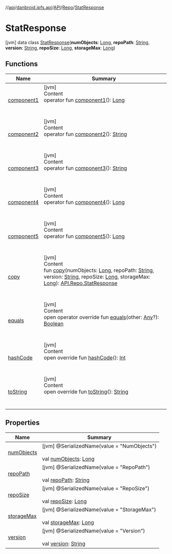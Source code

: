 //[api](../../../../index.md)/[danbroid.ipfs.api](../../../index.md)/[API](../../index.md)/[Repo](../index.md)/[StatResponse](index.md)



# StatResponse  
 [jvm] data class [StatResponse](index.md)(**numObjects**: [Long](https://kotlinlang.org/api/latest/jvm/stdlib/kotlin/-long/index.html), **repoPath**: [String](https://kotlinlang.org/api/latest/jvm/stdlib/kotlin/-string/index.html), **version**: [String](https://kotlinlang.org/api/latest/jvm/stdlib/kotlin/-string/index.html), **repoSize**: [Long](https://kotlinlang.org/api/latest/jvm/stdlib/kotlin/-long/index.html), **storageMax**: [Long](https://kotlinlang.org/api/latest/jvm/stdlib/kotlin/-long/index.html))   


## Functions  
  
|  Name|  Summary| 
|---|---|
| [component1](component1.md)| [jvm]  <br>Content  <br>operator fun [component1](component1.md)(): [Long](https://kotlinlang.org/api/latest/jvm/stdlib/kotlin/-long/index.html)  <br><br><br>
| [component2](component2.md)| [jvm]  <br>Content  <br>operator fun [component2](component2.md)(): [String](https://kotlinlang.org/api/latest/jvm/stdlib/kotlin/-string/index.html)  <br><br><br>
| [component3](component3.md)| [jvm]  <br>Content  <br>operator fun [component3](component3.md)(): [String](https://kotlinlang.org/api/latest/jvm/stdlib/kotlin/-string/index.html)  <br><br><br>
| [component4](component4.md)| [jvm]  <br>Content  <br>operator fun [component4](component4.md)(): [Long](https://kotlinlang.org/api/latest/jvm/stdlib/kotlin/-long/index.html)  <br><br><br>
| [component5](component5.md)| [jvm]  <br>Content  <br>operator fun [component5](component5.md)(): [Long](https://kotlinlang.org/api/latest/jvm/stdlib/kotlin/-long/index.html)  <br><br><br>
| [copy](copy.md)| [jvm]  <br>Content  <br>fun [copy](copy.md)(numObjects: [Long](https://kotlinlang.org/api/latest/jvm/stdlib/kotlin/-long/index.html), repoPath: [String](https://kotlinlang.org/api/latest/jvm/stdlib/kotlin/-string/index.html), version: [String](https://kotlinlang.org/api/latest/jvm/stdlib/kotlin/-string/index.html), repoSize: [Long](https://kotlinlang.org/api/latest/jvm/stdlib/kotlin/-long/index.html), storageMax: [Long](https://kotlinlang.org/api/latest/jvm/stdlib/kotlin/-long/index.html)): [API.Repo.StatResponse](index.md)  <br><br><br>
| [equals](../../../../danbroid.ipfs.api.okhttp/-ok-http-call-executor/-companion/index.md#kotlin/Any/equals/#kotlin.Any?/PointingToDeclaration/)| [jvm]  <br>Content  <br>open operator override fun [equals](../../../../danbroid.ipfs.api.okhttp/-ok-http-call-executor/-companion/index.md#kotlin/Any/equals/#kotlin.Any?/PointingToDeclaration/)(other: [Any](https://kotlinlang.org/api/latest/jvm/stdlib/kotlin/-any/index.html)?): [Boolean](https://kotlinlang.org/api/latest/jvm/stdlib/kotlin/-boolean/index.html)  <br><br><br>
| [hashCode](../../../../danbroid.ipfs.api.okhttp/-ok-http-call-executor/-companion/index.md#kotlin/Any/hashCode/#/PointingToDeclaration/)| [jvm]  <br>Content  <br>open override fun [hashCode](../../../../danbroid.ipfs.api.okhttp/-ok-http-call-executor/-companion/index.md#kotlin/Any/hashCode/#/PointingToDeclaration/)(): [Int](https://kotlinlang.org/api/latest/jvm/stdlib/kotlin/-int/index.html)  <br><br><br>
| [toString](../../../../danbroid.ipfs.api.okhttp/-ok-http-call-executor/-companion/index.md#kotlin/Any/toString/#/PointingToDeclaration/)| [jvm]  <br>Content  <br>open override fun [toString](../../../../danbroid.ipfs.api.okhttp/-ok-http-call-executor/-companion/index.md#kotlin/Any/toString/#/PointingToDeclaration/)(): [String](https://kotlinlang.org/api/latest/jvm/stdlib/kotlin/-string/index.html)  <br><br><br>


## Properties  
  
|  Name|  Summary| 
|---|---|
| [numObjects](index.md#danbroid.ipfs.api/API.Repo.StatResponse/numObjects/#/PointingToDeclaration/)|  [jvm] @SerializedName(value = "NumObjects")  <br>  <br>val [numObjects](index.md#danbroid.ipfs.api/API.Repo.StatResponse/numObjects/#/PointingToDeclaration/): [Long](https://kotlinlang.org/api/latest/jvm/stdlib/kotlin/-long/index.html)   <br>
| [repoPath](index.md#danbroid.ipfs.api/API.Repo.StatResponse/repoPath/#/PointingToDeclaration/)|  [jvm] @SerializedName(value = "RepoPath")  <br>  <br>val [repoPath](index.md#danbroid.ipfs.api/API.Repo.StatResponse/repoPath/#/PointingToDeclaration/): [String](https://kotlinlang.org/api/latest/jvm/stdlib/kotlin/-string/index.html)   <br>
| [repoSize](index.md#danbroid.ipfs.api/API.Repo.StatResponse/repoSize/#/PointingToDeclaration/)|  [jvm] @SerializedName(value = "RepoSize")  <br>  <br>val [repoSize](index.md#danbroid.ipfs.api/API.Repo.StatResponse/repoSize/#/PointingToDeclaration/): [Long](https://kotlinlang.org/api/latest/jvm/stdlib/kotlin/-long/index.html)   <br>
| [storageMax](index.md#danbroid.ipfs.api/API.Repo.StatResponse/storageMax/#/PointingToDeclaration/)|  [jvm] @SerializedName(value = "StorageMax")  <br>  <br>val [storageMax](index.md#danbroid.ipfs.api/API.Repo.StatResponse/storageMax/#/PointingToDeclaration/): [Long](https://kotlinlang.org/api/latest/jvm/stdlib/kotlin/-long/index.html)   <br>
| [version](index.md#danbroid.ipfs.api/API.Repo.StatResponse/version/#/PointingToDeclaration/)|  [jvm] @SerializedName(value = "Version")  <br>  <br>val [version](index.md#danbroid.ipfs.api/API.Repo.StatResponse/version/#/PointingToDeclaration/): [String](https://kotlinlang.org/api/latest/jvm/stdlib/kotlin/-string/index.html)   <br>

